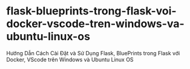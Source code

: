 # flask-blueprints-trong-flask-voi-docker-vscode-tren-windows-va-ubuntu-linux-os
Hướng Dẫn Cách Cài Đặt và Sử Dụng Flask, BluePrints trong Flask với Docker, VScode trên Windows và Ubuntu Linux OS
